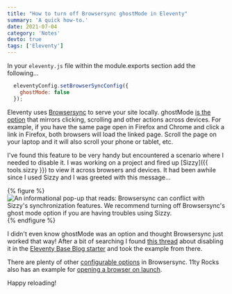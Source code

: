 ```yaml
---
title: "How to turn off Browsersync ghostMode in Eleventy"
summary: 'A quick how-to.'
date: 2021-07-04
category: 'Notes'
devto: true
tags: ['Eleventy']
---
```


In your ```eleventy.js``` file within the module.exports section add the following...

```js
  eleventyConfig.setBrowserSyncConfig({
    ghostMode: false
  });
```

Eleventy uses [Browsersync](https://browsersync.io) to serve your site locally. ghostMode [is the option](https://browsersync.io/docs/options#option-ghostMode) that mirrors clicking, scrolling and other actions across devices. For example, if you have the same page open in Firefox and Chrome and click a link in Firefox, both browsers will load the linked page. Scroll the page on your laptop and it will also scroll your phone or tablet, etc.

I've found this feature to be very handy but encountered a scenario where I needed to disable it. I was working on a project and fired up [Sizzy]({{ tools.sizzy }}) to view it across browsers and devices. It had been awhile since I used Sizzy and I was greeted with this message...

{% figure %}
  <picture>
    <source srcset="/img/ghostMode.avif" type="image/avif">
    <source srcset="/img/ghostMode.webp" type="image/webp">
    <img src="/img/ghostMode.png" alt="An informational pop-up that reads: Browsersync can conflict with Sizzy's synchronization features. We recommend turning off Browsersync's ghost mode option if you are having troubles using Sizzy." loading="lazy" />
  </picture>
{% endfigure %}

I didn't even know ghostMode was an option and thought Browsersync just worked that way! After a bit of searching I found [this thread](https://github.com/11ty/eleventy/issues/841) about disabling it in the [Eleventy Base Blog starter](https://github.com/11ty/eleventy-base-blog) and took the example from there.

There are plenty of other [configurable options](https://browsersync.io/docs/options) in Browsersync. 11ty Rocks also has an example for [opening a browser on launch](https://11ty.rocks/eleventyjs/browsersync/).

Happy reloading!
